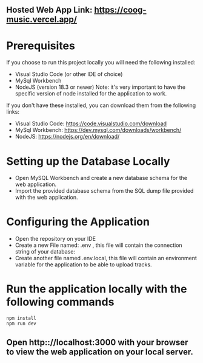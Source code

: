 ## Hosted Web App Link: https://coog-music.vercel.app/

# Prerequisites
If you choose to run this project locally you will need the following installed:
- Visual Studio Code (or other IDE of choice)
- MySql Workbench
- NodeJS (version 18.3 or newer)
Note: it's very important to have the specific version of node installed for the application to work.

If you don't have these installed, you can download them from the following links:
- Visual Studio Code: https://code.visualstudio.com/download
- MySql Workbench:  https://dev.mysql.com/downloads/workbench/
- NodeJS: https://nodejs.org/en/download/

# Setting up the Database Locally
- Open MySQL Workbench and create a new database schema for the web application.
- Import the provided database schema from the SQL dump file provided with the web application.

# Configuring the Application
- Open the repository on your IDE 
- Create a new File named: .env , this file will contain the connection string of your database:
- Create another file named .env.local, this file will contain an environment variable for the application to be able to upload tracks.

# Run the application locally with the following commands
    npm install
    npm run dev

## Open http:://localhost:3000 with your browser to view the web application on your local server.
